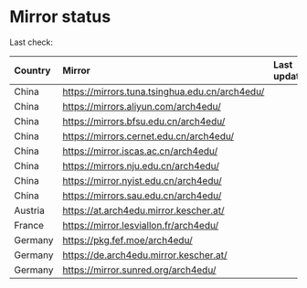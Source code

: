 <script src="./time.js"></script>
# Mirror status
Last check: <script type="text/javascript">localize(1719556041.098207);</script>

|Country|Mirror|Last update|
|:------|:-----|:----------|
|China|https://mirrors.tuna.tsinghua.edu.cn/arch4edu/|<script type="text/javascript">localize(1719513180);</script>|
|China|https://mirrors.aliyun.com/arch4edu/|<script type="text/javascript">localize(1719513180);</script>|
|China|https://mirrors.bfsu.edu.cn/arch4edu/|<script type="text/javascript">localize(1719513180);</script>|
|China|https://mirrors.cernet.edu.cn/arch4edu/|<script type="text/javascript">localize(1719513180);</script>|
|China|https://mirror.iscas.ac.cn/arch4edu/|<script type="text/javascript">localize(1719513180);</script>|
|China|https://mirrors.nju.edu.cn/arch4edu/|<script type="text/javascript">localize(1719513180);</script>|
|China|https://mirror.nyist.edu.cn/arch4edu/|<script type="text/javascript">localize(1719513180);</script>|
|China|https://mirrors.sau.edu.cn/arch4edu/|<script type="text/javascript">localize(1719513180);</script>|
|Austria|https://at.arch4edu.mirror.kescher.at/|<script type="text/javascript">localize(1719513180);</script>|
|France|https://mirror.lesviallon.fr/arch4edu/|<script type="text/javascript">localize(1719513180);</script>|
|Germany|https://pkg.fef.moe/arch4edu/|<script type="text/javascript">localize(1719513180);</script>|
|Germany|https://de.arch4edu.mirror.kescher.at/|<script type="text/javascript">localize(1719513180);</script>|
|Germany|https://mirror.sunred.org/arch4edu/|<script type="text/javascript">localize(1719513180);</script>|

<script src="./tablefilter/tablefilter.js"></script>
<script src="./table.js"></script>